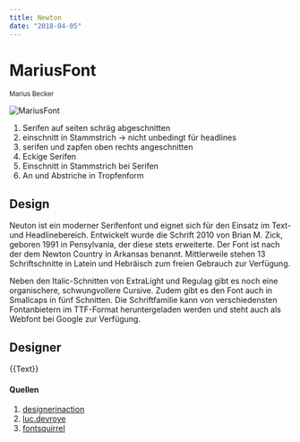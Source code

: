 ```yaml
---
title: Newton
date: "2018-04-05"
---
```


# MariusFont
<small>Marius Becker</small>

<div class="col1to12">

![MariusFont](./MariusFont.svg)

</div>

1. Serifen auf seiten schräg abgeschnitten
2. einschnitt in Stammstrich -> nicht unbedingt für headlines
3. serifen und zapfen oben rechts angeschnitten
4. Eckige Serifen 
5. Einschnitt in Stammstrich bei Serifen
6. An und Abstriche in Tropfenform


## Design
Neuton ist ein moderner Serifenfont und eignet sich für den Einsatz im Text- und Headlinebereich. Entwickelt wurde die Schrift 2010 von Brian M. Zick, geboren 1991 in Pensylvania, der diese stets erweiterte. Der Font ist nach der dem Newton Country in Arkansas benannt. Mittlerweile stehen 13 Schriftschnitte in Latein und Hebräisch zum freien Gebrauch zur Verfügung.

Neben den Italic-Schnitten von ExtraLight und Regulag gibt es noch eine organischere, schwungvollere Cursive. Zudem gibt es den Font auch in Smallcaps in fünf Schnitten. Die Schriftfamilie kann von verschiedensten Fontanbietern im TTF-Format heruntergeladen werden und steht auch als Webfont bei Google zur Verfügung.

## Designer
{{Text}}


#### Quellen
1. [designerinaction](http://www.designerinaction.de/typografie/neuton-von-brian-zick
)
2. [luc.devroye](http://...)
3. [fontsquirrel](http://...)
